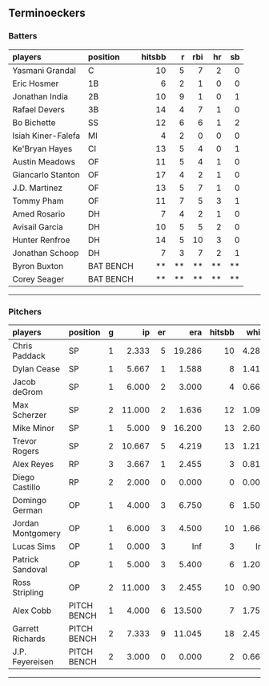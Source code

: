 ## Terminoeckers

### Batters

 
|players            |position  | hitsbb|  r| rbi| hr| sb| 
|:------------------|:---------|------:|--:|---:|--:|--:| 
|Yasmani Grandal    |C         |     10|  5|   7|  2|  0| 
|Eric Hosmer        |1B        |      6|  2|   1|  0|  0| 
|Jonathan India     |2B        |     10|  9|   1|  0|  1| 
|Rafael Devers      |3B        |     14|  4|   7|  1|  0| 
|Bo Bichette        |SS        |     12|  6|   6|  1|  2| 
|Isiah Kiner-Falefa |MI        |      4|  2|   0|  0|  0| 
|Ke'Bryan Hayes     |CI        |     13|  5|   4|  0|  1| 
|Austin Meadows     |OF        |     11|  5|   4|  1|  0| 
|Giancarlo Stanton  |OF        |     17|  4|   2|  1|  0| 
|J.D. Martinez      |OF        |     13|  5|   7|  1|  0| 
|Tommy Pham         |OF        |     11|  7|   5|  3|  1| 
|Amed Rosario       |DH        |      7|  4|   2|  1|  0| 
|Avisail Garcia     |DH        |     10|  5|   5|  2|  0| 
|Hunter Renfroe     |DH        |     14|  5|  10|  3|  0| 
|Jonathan Schoop    |DH        |      7|  3|   7|  2|  1| 
|Byron Buxton       |BAT BENCH |     **| **|  **| **| **| 
|Corey Seager       |BAT BENCH |     **| **|  **| **| **| 


* * *

### Pitchers

 
|players           |position    |  g|     ip| er|    era| hitsbb|  whip| so|  w| sv| 
|:-----------------|:-----------|--:|------:|--:|------:|------:|-----:|--:|--:|--:| 
|Chris Paddack     |SP          |  1|  2.333|  5| 19.286|     10| 4.286|  2|  0|  0| 
|Dylan Cease       |SP          |  1|  5.667|  1|  1.588|      8| 1.412|  7|  1|  0| 
|Jacob deGrom      |SP          |  1|  6.000|  2|  3.000|      4| 0.667|  5|  0|  0| 
|Max Scherzer      |SP          |  2| 11.000|  2|  1.636|     12| 1.091| 15|  2|  0| 
|Mike Minor        |SP          |  1|  5.000|  9| 16.200|     13| 2.600|  2|  0|  0| 
|Trevor Rogers     |SP          |  2| 10.667|  5|  4.219|     13| 1.219| 15|  0|  0| 
|Alex Reyes        |RP          |  3|  3.667|  1|  2.455|      3| 0.818|  4|  0|  2| 
|Diego Castillo    |RP          |  2|  2.000|  0|  0.000|      0| 0.000|  4|  0|  1| 
|Domingo German    |OP          |  1|  4.000|  3|  6.750|      6| 1.500|  3|  0|  0| 
|Jordan Montgomery |OP          |  1|  6.000|  3|  4.500|     10| 1.667|  5|  0|  0| 
|Lucas Sims        |OP          |  1|  0.000|  3|    Inf|      3|   Inf|  0|  0|  0| 
|Patrick Sandoval  |OP          |  1|  5.000|  3|  5.400|      6| 1.200|  6|  0|  0| 
|Ross Stripling    |OP          |  2| 11.000|  3|  2.455|     10| 0.909| 10|  1|  0| 
|Alex Cobb         |PITCH BENCH |  1|  4.000|  6| 13.500|      7| 1.750|  3|  0|  0| 
|Garrett Richards  |PITCH BENCH |  2|  7.333|  9| 11.045|     18| 2.455|  3|  0|  0| 
|J.P. Feyereisen   |PITCH BENCH |  2|  3.000|  0|  0.000|      2| 0.667|  2|  1|  0| 


* * *


